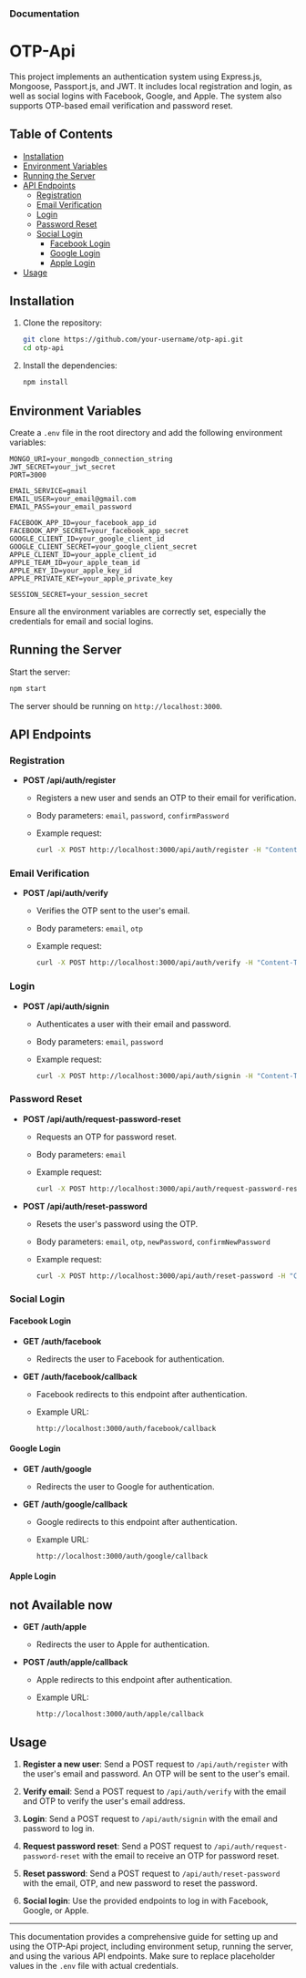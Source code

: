 

### Documentation

# OTP-Api

This project implements an authentication system using Express.js, Mongoose, Passport.js, and JWT. It includes local registration and login, as well as social logins with Facebook, Google, and Apple. The system also supports OTP-based email verification and password reset.

## Table of Contents

- [Installation](#installation)
- [Environment Variables](#environment-variables)
- [Running the Server](#running-the-server)
- [API Endpoints](#api-endpoints)
  - [Registration](#registration)
  - [Email Verification](#email-verification)
  - [Login](#login)
  - [Password Reset](#password-reset)
  - [Social Login](#social-login)
    - [Facebook Login](#facebook-login)
    - [Google Login](#google-login)
    - [Apple Login](#apple-login)
- [Usage](#usage)

## Installation

1. Clone the repository:

   ```sh
   git clone https://github.com/your-username/otp-api.git
   cd otp-api
   ```

2. Install the dependencies:

   ```sh
   npm install
   ```

## Environment Variables

Create a `.env` file in the root directory and add the following environment variables:

```env
MONGO_URI=your_mongodb_connection_string
JWT_SECRET=your_jwt_secret
PORT=3000

EMAIL_SERVICE=gmail
EMAIL_USER=your_email@gmail.com
EMAIL_PASS=your_email_password

FACEBOOK_APP_ID=your_facebook_app_id
FACEBOOK_APP_SECRET=your_facebook_app_secret
GOOGLE_CLIENT_ID=your_google_client_id
GOOGLE_CLIENT_SECRET=your_google_client_secret
APPLE_CLIENT_ID=your_apple_client_id
APPLE_TEAM_ID=your_apple_team_id
APPLE_KEY_ID=your_apple_key_id
APPLE_PRIVATE_KEY=your_apple_private_key

SESSION_SECRET=your_session_secret
```

Ensure all the environment variables are correctly set, especially the credentials for email and social logins.

## Running the Server

Start the server:

```sh
npm start
```

The server should be running on `http://localhost:3000`.

## API Endpoints

### Registration

- **POST /api/auth/register**
  - Registers a new user and sends an OTP to their email for verification.
  - Body parameters: `email`, `password`, `confirmPassword`
  - Example request:

    ```sh
    curl -X POST http://localhost:3000/api/auth/register -H "Content-Type: application/json" -d '{"email":"test@example.com","password":"password123","confirmPassword":"password123"}'
    ```

### Email Verification

- **POST /api/auth/verify**
  - Verifies the OTP sent to the user's email.
  - Body parameters: `email`, `otp`
  - Example request:

    ```sh
    curl -X POST http://localhost:3000/api/auth/verify -H "Content-Type: application/json" -d '{"email":"test@example.com","otp":"123456"}'
    ```

### Login

- **POST /api/auth/signin**
  - Authenticates a user with their email and password.
  - Body parameters: `email`, `password`
  - Example request:

    ```sh
    curl -X POST http://localhost:3000/api/auth/signin -H "Content-Type: application/json" -d '{"email":"test@example.com","password":"password123"}'
    ```

### Password Reset

- **POST /api/auth/request-password-reset**
  - Requests an OTP for password reset.
  - Body parameters: `email`
  - Example request:

    ```sh
    curl -X POST http://localhost:3000/api/auth/request-password-reset -H "Content-Type: application/json" -d '{"email":"test@example.com"}'
    ```

- **POST /api/auth/reset-password**
  - Resets the user's password using the OTP.
  - Body parameters: `email`, `otp`, `newPassword`, `confirmNewPassword`
  - Example request:

    ```sh
    curl -X POST http://localhost:3000/api/auth/reset-password -H "Content-Type: application/json" -d '{"email":"test@example.com","otp":"123456","newPassword":"newpassword123","confirmNewPassword":"newpassword123"}'
    ```

### Social Login

#### Facebook Login

- **GET /auth/facebook**
  - Redirects the user to Facebook for authentication.

- **GET /auth/facebook/callback**
  - Facebook redirects to this endpoint after authentication.
  - Example URL:

    ```
    http://localhost:3000/auth/facebook/callback
    ```

#### Google Login

- **GET /auth/google**
  - Redirects the user to Google for authentication.

- **GET /auth/google/callback**
  - Google redirects to this endpoint after authentication.
  - Example URL:

    ```
    http://localhost:3000/auth/google/callback
    ```

#### Apple Login
## not Available now
- **GET /auth/apple**
  - Redirects the user to Apple for authentication.

- **POST /auth/apple/callback**
  - Apple redirects to this endpoint after authentication.
  - Example URL:

    ```
    http://localhost:3000/auth/apple/callback
    ```

## Usage

1. **Register a new user**: Send a POST request to `/api/auth/register` with the user's email and password. An OTP will be sent to the user's email.

2. **Verify email**: Send a POST request to `/api/auth/verify` with the email and OTP to verify the user's email address.

3. **Login**: Send a POST request to `/api/auth/signin` with the email and password to log in.

4. **Request password reset**: Send a POST request to `/api/auth/request-password-reset` with the email to receive an OTP for password reset.

5. **Reset password**: Send a POST request to `/api/auth/reset-password` with the email, OTP, and new password to reset the password.

6. **Social login**: Use the provided endpoints to log in with Facebook, Google, or Apple.

---

This documentation provides a comprehensive guide for setting up and using the OTP-Api project, including environment setup, running the server, and using the various API endpoints. Make sure to replace placeholder values in the `.env` file with actual credentials.
